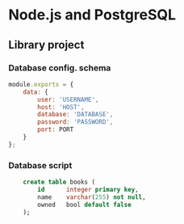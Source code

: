 <h1>Node.js and PostgreSQL</h1>
<h2>Library project</h2>

<h3>Database config. schema</h3>

```javascript
module.exports = {
    data: {
        user: 'USERNAME',
        host: 'HOST',
        database: 'DATABASE',
        password: 'PASSWORD',
        port: PORT
    }
};
```

<h3>Database script</h3>

```sql
    create table books (
        id		integer primary key,
        name	varchar(255) not null,
        owned	bool default false
    );
```
